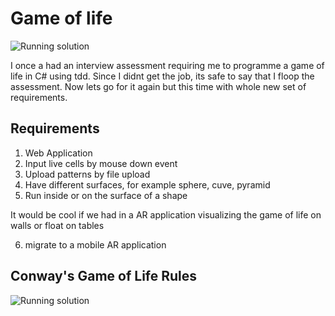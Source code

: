 # Game of life

![Running solution](https://www.researchgate.net/profile/Jean-Philippe-Rennard/publication/28764251/figure/fig5/AS:341518842908678@1458435845854/Head-on-disposition-of-glider-guns.png)

I once a had an interview assessment requiring me to programme a game of life in C# using tdd. Since I didnt get the job, its safe to say that I floop the assessment. Now lets go for it again but this time with whole new set of requirements.

## Requirements

1. Web Application
2. Input live cells by mouse down event
3. Upload patterns by file upload
4. Have different surfaces, for example sphere, cuve, pyramid 
5. Run inside or on the surface of a shape

It would be cool if we had in a AR application visualizing the game of life on walls or float on tables

6. migrate to a mobile AR application

## Conway's Game of Life Rules

![Running solution](https://camo.githubusercontent.com/5bf8ff4bbdb8d105a64c483d6c146f6fe378111b34e26ad63acad4e508ff8d04/687474703a2f2f7777772e746865766572796d616e792e6e65742f75706c6f616465645f696d616765732f32645f6c6966655f72756c65732d3733363537352e676966)








